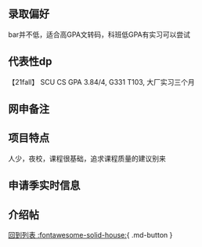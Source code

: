 ## 录取偏好

bar并不低，适合高GPA文转码，科班低GPA有实习可以尝试

## 代表性dp
【21fall】 SCU CS GPA 3.84/4, G331 T103, 大厂实习三个月

## 网申备注

## 项目特点

人少，夜校，课程很基础，追求课程质量的建议别来

## 申请季实时信息

## 介绍帖

[回到列表 :fontawesome-solid-house:](选校梯度.md){ .md-button }
